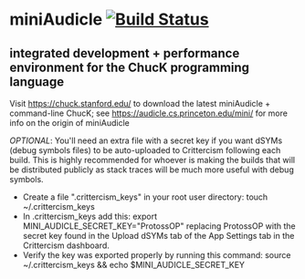 # miniAudicle [![Build Status](https://travis-ci.org/ccrma/miniAudicle.svg?branch=master)](https://travis-ci.org/ccrma/miniAudicle)
## integrated development + performance environment for the ChucK programming language

Visit https://chuck.stanford.edu/ to download the latest miniAudicle + command-line ChucK; see https://audicle.cs.princeton.edu/mini/ for more info on the origin of miniAudicle

*OPTIONAL*: You'll need an extra file with a secret key if you want dSYMs (debug symbols files) to be auto-uploaded to Crittercism following each build. This is highly recommended for whoever is making the builds that will be distributed publicly as stack traces will be much more useful with debug symbols. 

* Create a file ".crittercism_keys" in your root user directory: touch ~/.crittercism_keys
* In .crittercism_keys add this: export MINI_AUDICLE_SECRET_KEY="ProtossOP" replacing ProtossOP with the secret key found in the Upload dSYMs tab of the App Settings tab in the Crittercism dashboard.
* Verify the key was exported properly by running this command: source ~/.crittercism_keys && echo $MINI_AUDICLE_SECRET_KEY
